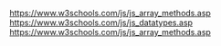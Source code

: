 https://www.w3schools.com/js/js_array_methods.asp
https://www.w3schools.com/js/js_datatypes.asp
https://www.w3schools.com/js/js_array_methods.asp
